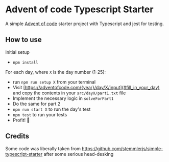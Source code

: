 # Advent of code Typescript Starter

A simple [Advent of code](https://adventofcode.com/) starter project with Typescript and jest for testing.

## How to use

Initial setup

-   `npm install`

For each day, where `X` is the day number (1-25):

-   run `npm run setup X` from your terminal
-   Visit [https://adventofcode.com/{year}/day/X/input](#fill_in_your_day) and copy the contents in your `src/dayX/part1.txt` file
-   Implement the necessary logic in `solveForPart1`
-   Do the same for part 2
-   `npm run start X` to run the day's test
-   `npm test` to run your tests
-   Profit! 🎉

## Credits

Some code was liberally taken from https://github.com/stemmlerjs/simple-typescript-starter after some serious head-desking
